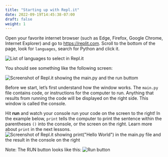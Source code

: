 ```yaml
---
title: "Starting up with Repl.it"
date: 2022-09-19T14:45:38-07:00
draft: false
weight: 1
---
```


<!-- TODO: Replace with Trinket page -->

Open your favorite internet browser (such as Edge, Firefox, Google Chrome, Internet Explorer) and go to https://replit.com. Scroll to the bottom of the page, look for `languages`, search for Python and click it.

![List of languages to select in Repl.it](../../img/replLang.png)

You should see something like the following screen:

![Screenshot of Repl.it showing the main.py and the run buttom](../../img/replSU.png)

Before we start, let’s first understand how the window works. The `main.py` file contains code, or instructions for the computer to run. Anything that results from running the code will be displayed on the right side. This window is called the console.

Hit **run** and watch your console run your code on the screen to the right! In the example below, `print` tells the computer to print the sentence within the parentheses `()` into the console, or the screen on the right. Learn more about `print` in the next lessons.
![Screenshot of Repl.it showing print("Hello World") in the main.py file and the result in the console on the right](../../img/helloWorld.png)

Note: The RUN button looks like this:
![Run button](../../img/run.png)
